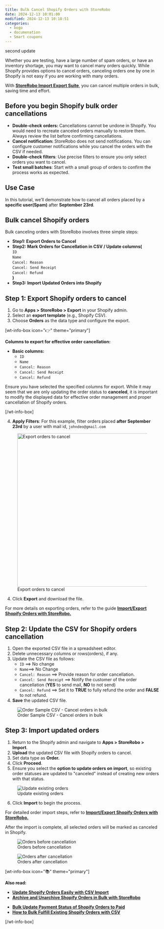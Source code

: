 ```yaml
---
title: Bulk Cancel Shopify Orders with StoreRobo
date: 2024-12-13 10:01:00
modified: 2024-12-13 10:18:51
categories:
  - bogo
  - documenation
  - Smart coupons
---
```



<!-- wp:paragraph -->
<p>second update</p>
<!-- /wp:paragraph -->

<!-- wp:paragraph -->
<p>Whether you are testing, have a large number of spam orders, or have an inventory shortage, you may want to cancel many orders quickly. While Shopify provides options to cancel orders, canceling orders one by one in Shopify is not easy if you are working with many orders.</p>
<!-- /wp:paragraph -->

<!-- wp:paragraph -->
<p>With <a href="https://apps.shopify.com/storerobo-import-export-app"><strong>StoreRobo Import Export Suite</strong></a>, you can cancel multiple orders in bulk, saving time and effort.</p>
<!-- /wp:paragraph -->

<!-- wp:heading -->
<h2 class="wp-block-heading" id="Before-you-begin-Shopify-bulk-order-cancellations">Before you begin Shopify bulk order cancellations</h2>
<!-- /wp:heading -->

<!-- wp:list -->
<ul class="wp-block-list"><!-- wp:list-item -->
<li><strong>Double-check</strong> <strong>orders: </strong>Cancellations cannot be undone in Shopify. You would need to recreate canceled orders manually to restore them. Always review the list before confirming cancellations.</li>
<!-- /wp:list-item -->

<!-- wp:list-item -->
<li><strong>Cancel notification: </strong>StoreRobo does not send notifications. You can configure customer notifications while you cancel the orders with the CSV if needed.</li>
<!-- /wp:list-item -->

<!-- wp:list-item -->
<li><strong>Double-check filters</strong>: Use precise filters to ensure you only select orders you want to cancel.</li>
<!-- /wp:list-item -->

<!-- wp:list-item -->
<li><strong>Test small batches</strong>: Start with a small group of orders to confirm the process works as expected.</li>
<!-- /wp:list-item --></ul>
<!-- /wp:list -->

<!-- wp:heading -->
<h2 class="wp-block-heading" id="Use-Case">Use Case</h2>
<!-- /wp:heading -->

<!-- wp:paragraph -->
<p>In this tutorial, we’ll demonstrate how to cancel all orders placed by a <strong>specific user(Spam)</strong> after <strong>September 23rd</strong>.</p>
<!-- /wp:paragraph -->

<!-- wp:heading -->
<h2 class="wp-block-heading" id="Bulk-cancel-Shopify-orders">Bulk cancel Shopify orders</h2>
<!-- /wp:heading -->

<!-- wp:paragraph -->
<p>Bulk canceling orders with StoreRobo involves three simple steps:</p>
<!-- /wp:paragraph -->

<!-- wp:list -->
<ul class="wp-block-list"><!-- wp:list-item -->
<li><strong>Step1: Export Orders to Cancel</strong></li>
<!-- /wp:list-item -->

<!-- wp:list-item -->
<li><strong>Step2: Mark Orders for Cancellation in CSV / Update columns(</strong><br><code>ID</code><br><code>Name</code><br><code>Cancel: Reason</code><br><code>Cancel: Send Receipt</code><br><code>Cancel: Refund</code><br><strong>)</strong></li>
<!-- /wp:list-item -->

<!-- wp:list-item -->
<li><strong>Step3: Import Updated Orders into Shopify</strong></li>
<!-- /wp:list-item --></ul>
<!-- /wp:list -->

<!-- wp:heading -->
<h2 class="wp-block-heading" id="Step-1:-Export-Shopify-orders-to-cancel">Step 1: Export Shopify orders to cancel</h2>
<!-- /wp:heading -->

<!-- wp:list {"ordered":true,"start":1} -->
<ol start="1" class="wp-block-list"><!-- wp:list-item -->
<li>Go to <strong>Apps &gt; StoreRobo &gt; Export</strong> in your Shopify admin.</li>
<!-- /wp:list-item -->

<!-- wp:list-item -->
<li>Select an <strong>export template</strong> (e.g., Shopify CSV).</li>
<!-- /wp:list-item -->

<!-- wp:list-item -->
<li>Choose <strong>Orders</strong> as the data type and configure the export.</li>
<!-- /wp:list-item --></ol>
<!-- /wp:list -->

<!-- wp:shortcode -->
[wt-info-box icon="👉" theme="primary"]
<!-- /wp:shortcode -->

<!-- wp:paragraph -->
<p><strong>Columns to export for effective order cancellation:</strong></p>
<!-- /wp:paragraph -->

<!-- wp:list -->
<ul class="wp-block-list"><!-- wp:list-item -->
<li><strong>Basic columns:</strong><!-- wp:list -->
<ul class="wp-block-list"><!-- wp:list-item -->
<li><code>ID</code></li>
<!-- /wp:list-item -->

<!-- wp:list-item -->
<li><code>Name</code></li>
<!-- /wp:list-item -->

<!-- wp:list-item -->
<li><code>Cancel: Reason</code></li>
<!-- /wp:list-item -->

<!-- wp:list-item -->
<li><code>Cancel: Send Receipt</code></li>
<!-- /wp:list-item -->

<!-- wp:list-item -->
<li><code>Cancel: Refund</code></li>
<!-- /wp:list-item --></ul>
<!-- /wp:list --></li>
<!-- /wp:list-item --></ul>
<!-- /wp:list -->

<!-- wp:paragraph -->
<p>Ensure you have selected the specified columns for export. While it may seem that we are only updating the order status to <strong>canceled</strong>, it is important to modify the displayed data for effective order management and proper cancellation of Shopify orders.</p>
<!-- /wp:paragraph -->

<!-- wp:shortcode -->
[/wt-info-box]
<!-- /wp:shortcode -->

<!-- wp:list {"ordered":true,"start":4} -->
<ol start="4" class="wp-block-list"><!-- wp:list-item -->
<li><strong>Apply Filters</strong>: For this example, filter orders placed <strong>after September 23rd</strong> by a user with mail id, <code>johndeo@gmail.com</code></li>
<!-- /wp:list-item --></ol>
<!-- /wp:list -->

<!-- wp:image {"id":638698,"width":"501px","height":"auto","sizeSlug":"large","linkDestination":"none","align":"center"} -->
<figure class="wp-block-image aligncenter size-large is-resized"><img src="https://www.webtoffee.com/wp-content/uploads/2024/12/Export-orders-to-cancel-629x1024.png" alt="Export orders to cancel" class="wp-image-638698" style="width:501px;height:auto"/><figcaption class="wp-element-caption">Export orders to cancel</figcaption></figure>
<!-- /wp:image -->

<!-- wp:list {"ordered":true,"start":4} -->
<ol start="4" class="wp-block-list"><!-- wp:list-item -->
<li>Click <strong>Export</strong> and download the file.</li>
<!-- /wp:list-item --></ol>
<!-- /wp:list -->

<!-- wp:paragraph -->
<p>For more details on exporting orders, refer to the guide <a href="https://www.webtoffee.com/import-export-shopify-orders-with-storerobo/"><strong>Import/Export Shopify Orders with StoreRobo.</strong></a></p>
<!-- /wp:paragraph -->

<!-- wp:heading -->
<h2 class="wp-block-heading" id="Step-2:-Update-the-CSV-for-Shopify-orders-cancellation">Step 2: Update the CSV for Shopify orders cancellation</h2>
<!-- /wp:heading -->

<!-- wp:list {"ordered":true,"start":1} -->
<ol start="1" class="wp-block-list"><!-- wp:list-item -->
<li>Open the exported CSV file in a spreadsheet editor.</li>
<!-- /wp:list-item -->

<!-- wp:list-item -->
<li>Delete unnecessary columns or rows(orders), if any.</li>
<!-- /wp:list-item -->

<!-- wp:list-item -->
<li>Update the CSV file as follows:<!-- wp:list -->
<ul class="wp-block-list"><!-- wp:list-item -->
<li><code>ID</code> ==&gt; No change</li>
<!-- /wp:list-item -->

<!-- wp:list-item -->
<li><code>Name</code>==&gt; No Change</li>
<!-- /wp:list-item -->

<!-- wp:list-item -->
<li><code>Cancel: Reason</code> ==&gt; Provide reason for order cancellation.</li>
<!-- /wp:list-item -->

<!-- wp:list-item -->
<li><code>Cancel: Send Receipt</code> ==&gt; Notify the customer of the order cancellation (<strong>YES</strong> to send mail, <strong>NO</strong> to not send)</li>
<!-- /wp:list-item -->

<!-- wp:list-item -->
<li><code>Cancel: Refund</code> ==&gt; Set it to <strong>TRUE</strong> to fully refund the order and <strong>FALSE</strong> to not refund.</li>
<!-- /wp:list-item --></ul>
<!-- /wp:list --></li>
<!-- /wp:list-item -->

<!-- wp:list-item -->
<li><strong>Save</strong> the updated CSV file.</li>
<!-- /wp:list-item --></ol>
<!-- /wp:list -->

<!-- wp:image {"id":638699,"sizeSlug":"large","linkDestination":"none","align":"center"} -->
<figure class="wp-block-image aligncenter size-large"><img src="https://www.webtoffee.com/wp-content/uploads/2024/12/Order-Sample-CSV-Cancel-orders-in-bulk-1024x246.png" alt="Order Sample CSV - Cancel orders in bulk" class="wp-image-638699"/><figcaption class="wp-element-caption">Order Sample CSV - Cancel orders in bulk</figcaption></figure>
<!-- /wp:image -->

<!-- wp:heading -->
<h2 class="wp-block-heading" id="Step-3:-Import-updated-orders">Step 3: Import updated orders</h2>
<!-- /wp:heading -->

<!-- wp:list {"ordered":true,"start":1} -->
<ol start="1" class="wp-block-list"><!-- wp:list-item -->
<li>Return to the Shopify admin and navigate to <strong>Apps &gt; StoreRobo &gt; Import</strong>.</li>
<!-- /wp:list-item -->

<!-- wp:list-item -->
<li><strong>Upload</strong> the updated CSV file with Shopify orders to cancel.</li>
<!-- /wp:list-item -->

<!-- wp:list-item -->
<li>Set data type as <strong>Order.</strong></li>
<!-- /wp:list-item -->

<!-- wp:list-item -->
<li>Click <strong>Proceed</strong>.</li>
<!-- /wp:list-item -->

<!-- wp:list-item -->
<li>Ensure you select the <strong>option to update orders on import</strong>, so existing order statuses are updated to "canceled" instead of creating new orders with that status.</li>
<!-- /wp:list-item --></ol>
<!-- /wp:list -->

<!-- wp:image {"id":638701,"sizeSlug":"large","linkDestination":"none","align":"center"} -->
<figure class="wp-block-image aligncenter size-large"><img src="https://www.webtoffee.com/wp-content/uploads/2024/12/Update-existing-orders-1-1024x380.png" alt="Update existing orders" class="wp-image-638701"/><figcaption class="wp-element-caption">Update existing orders</figcaption></figure>
<!-- /wp:image -->

<!-- wp:list {"ordered":true,"start":6} -->
<ol start="6" class="wp-block-list"><!-- wp:list-item -->
<li>Click <strong>Import</strong> to begin the process.</li>
<!-- /wp:list-item --></ol>
<!-- /wp:list -->

<!-- wp:paragraph -->
<p>For detailed order import steps, refer to <a href="https://www.webtoffee.com/import-export-shopify-orders-with-storerobo/"><strong>Import/Export Shopify Orders with StoreRobo.</strong></a></p>
<!-- /wp:paragraph -->

<!-- wp:paragraph -->
<p>After the import is complete, all selected orders will be marked as canceled in Shopify.</p>
<!-- /wp:paragraph -->

<!-- wp:columns -->
<div class="wp-block-columns"><!-- wp:column -->
<div class="wp-block-column"><!-- wp:image {"id":638703,"sizeSlug":"large","linkDestination":"none","align":"center"} -->
<figure class="wp-block-image aligncenter size-large"><img src="https://www.webtoffee.com/wp-content/uploads/2024/12/Order-before-cancellation-1024x513.png" alt="Orders before cancellation" class="wp-image-638703"/><figcaption class="wp-element-caption">Orders before cancellation</figcaption></figure>
<!-- /wp:image --></div>
<!-- /wp:column -->

<!-- wp:column -->
<div class="wp-block-column"><!-- wp:image {"id":638702,"sizeSlug":"large","linkDestination":"none","align":"center"} -->
<figure class="wp-block-image aligncenter size-large"><img src="https://www.webtoffee.com/wp-content/uploads/2024/12/Orders-after-cancellation-1024x513.png" alt="Orders after cancellation" class="wp-image-638702"/><figcaption class="wp-element-caption">Orders after cancellation</figcaption></figure>
<!-- /wp:image --></div>
<!-- /wp:column --></div>
<!-- /wp:columns -->

<!-- wp:shortcode -->
[wt-info-box icon="📚" theme="primary"]
<!-- /wp:shortcode -->

<!-- wp:paragraph -->
<p><strong>Also read:</strong></p>
<!-- /wp:paragraph -->

<!-- wp:columns -->
<div class="wp-block-columns"><!-- wp:column -->
<div class="wp-block-column"><!-- wp:list -->
<ul class="wp-block-list"><!-- wp:list-item -->
<li><strong><a href="https://www.webtoffee.com/update-shopify-orders-easily-with-csv-import/">Update Shopify Orders Easily with CSV Import</a></strong></li>
<!-- /wp:list-item -->

<!-- wp:list-item -->
<li><strong><a href="https://www.webtoffee.com/archive-and-unarchive-shopify-orders-in-bulk-with-storerobo/">Archive and Unarchive Shopify Orders in Bulk with StoreRobo</a></strong></li>
<!-- /wp:list-item --></ul>
<!-- /wp:list --></div>
<!-- /wp:column -->

<!-- wp:column -->
<div class="wp-block-column"><!-- wp:list -->
<ul class="wp-block-list"><!-- wp:list-item -->
<li><strong><a href="https://www.webtoffee.com/bulk-update-payment-status-of-shopify-orders-to-paid/">Bulk Update Payment Status of Shopify Orders to Paid</a></strong></li>
<!-- /wp:list-item -->

<!-- wp:list-item -->
<li><strong><a href="https://www.webtoffee.com/how-to-bulk-fulfill-existing-shopify-orders-with-csv/">How to Bulk Fulfill Existing Shopify Orders with CSV</a></strong></li>
<!-- /wp:list-item --></ul>
<!-- /wp:list --></div>
<!-- /wp:column --></div>
<!-- /wp:columns -->

<!-- wp:shortcode -->
[/wt-info-box]
<!-- /wp:shortcode -->